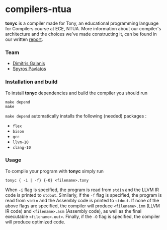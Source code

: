 # compilers-ntua

**tonyc** is a compiler made for Tony, an educational programming language for Compilers course at ECE, NTUA. More information about our compiler's architecture and the choices we've made constructing it, can be found in our written [report](docs/report.pdf).
### Team
 * [Dimitris Galanis](https://github.com/DominusTea)
 * [Spyros Pavlatos](https://github.com/spyrospav)

### Installation and build

To install **tonyc** dependencies and build the compiler you should run

```
make depend
make
```

`make depend` automatically installs the following (needed) packages :
  * `flex`
  * `bison`
  * `gcc`
  * `llvm-10`
  * `clang-10`

### Usage

To compile your program with **tonyc** simply run

```
tonyc { -i | -f} {-O} <filename>.tony
```

When `-i` flag is specified, the program is read from `stdin` and the LLVM IR code is printed to `stdout`. Similarly, if the `-f` flag is specified, the program is read from `stdin` and the Assembly code is printed to `stdout`. If none of the above flags are specified, the compiler will produce `<filename>.imm` (LLVM IR code) and `<filename>.asm` (Assembly code), as well as the final executable `<filename>.out>`. Finally, if the `-O` flag is specified, the compiler will produce optimized code.
